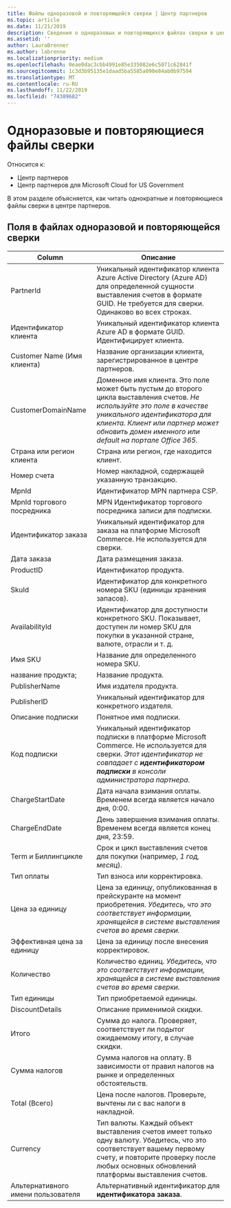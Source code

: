 ```yaml
---
title: Файлы одноразовой и повторяющейся сверки | Центр партнеров
ms.topic: article
ms.date: 11/21/2019
description: Сведения о одноразовых и повторяющихся файлах сверки в центре партнеров.
ms.assetid: ''
author: LauraBrenner
ms.author: labrenne
ms.localizationpriority: medium
ms.openlocfilehash: 0eae0dac3cbb4991e85e335082e6c5071c62841f
ms.sourcegitcommit: 1c3d3b95135e1daad5ba5585a090e84ab0b97594
ms.translationtype: MT
ms.contentlocale: ru-RU
ms.lasthandoff: 11/22/2019
ms.locfileid: "74389682"
---
```

# <a name="one-time-and-recurring-reconciliation-files"></a>Одноразовые и повторяющиеся файлы сверки

Относится к:

- Центр партнеров
- Центр партнеров для Microsoft Cloud for US Government

В этом разделе объясняется, как читать однократные и повторяющиеся файлы сверки в центре партнеров.

## <a name="fields-in-one-time-and-recurring-reconciliation-files"></a>Поля в файлах одноразовой и повторяющейся сверки

| Column | Описание |
| ------ | ----------- |
| PartnerId | Уникальный идентификатор клиента Azure Active Directory (Azure AD) для определенной сущности выставления счетов в формате GUID. Не требуется для сверки. Одинаково во всех строках. |
| Идентификатор клиента | Уникальный идентификатор клиента Azure AD в формате GUID. Идентифицирует клиента. |
| Customer Name (Имя клиента) | Название организации клиента, зарегистрированное в центре партнеров. |
| CustomerDomainName | Доменное имя клиента. Это поле может быть пустым до второго цикла выставления счетов. *Не используйте это поле в качестве уникального идентификатора для клиента. Клиент или партнер может обновить домен именного или default на портале Office 365.* |
| Страна или регион клиента | Страна или регион, где находится клиент. |
| Номер счета | Номер накладной, содержащей указанную транзакцию. |
| MpnId | Идентификатор MPN партнера CSP. |
| MpnId торгового посредника | MPN Идентификатор торгового посредника записи для подписки. |
| Идентификатор заказа | Уникальный идентификатор для заказа на платформе Microsoft Commerce. Не используется для сверки. |
| Дата заказа | Дата размещения заказа. |
| ProductID | Идентификатор продукта. |
| SkuId | Идентификатор для конкретного номера SKU (единицы хранения запасов). |
| AvailabilityId | Идентификатор для доступности конкретного SKU. Показывает, доступен ли номер SKU для покупки в указанной стране, валюте, отрасли и т. д. |
| Имя SKU | Название для определенного номера SKU. |
| название продукта; | Название продукта. |
| PublisherName | Имя издателя продукта.
| PublisherID | Уникальный идентификатор для конкретного издателя. |
| Описание подписки | Понятное имя подписки. |
| Код подписки | Уникальный идентификатор подписки в платформе Microsoft Commerce. Не используется для сверки. *Этот идентификатор не совпадает с **идентификатором подписки** в консоли администратора партнера.* |
| ChargeStartDate | Дата начала взимания оплаты. Временем всегда является начало дня, 0:00. |
| ChargeEndDate | День завершения взимания оплаты. Временем всегда является конец дня, 23:59. |
| Term и Биллингцикле | Срок и цикл выставления счетов для покупки (например, *1 год, месяц*). |
| Тип оплаты | Тип взноса или корректировка. |
| Цена за единицу | Цена за единицу, опубликованная в прейскуранте на момент приобретения. *Убедитесь, что это соответствует информации, хранящейся в системе выставления счетов во время сверки.* |
| Эффективная цена за единицу | Цена за единицу после внесения корректировок. |
| Количество | Количество единиц. *Убедитесь, что это соответствует информации, хранящейся в системе выставления счетов во время сверки.* |
| Тип единицы | Тип приобретаемой единицы. |
| DiscountDetails | Описание применимой скидки. |
| Итого | Сумма до налога. Проверяет, соответствует ли подытог ожидаемому итогу, в случае скидки. |
| Сумма налогов | Сумма налогов на оплату. В зависимости от правил налогов на рынке и определенных обстоятельств. |
| Total (Всего) | Цена после налогов. Проверьте, вычтены ли с вас налоги в накладной. |
| Currency | Тип валюты. Каждый объект выставления счетов имеет только одну валюту. Убедитесь, что это соответствует вашему первому счету, и повторите проверку после любых основных обновлений платформы выставления счетов. |
| Альтернативного имени пользователя | Альтернативный идентификатор для **идентификатора заказа**. |
